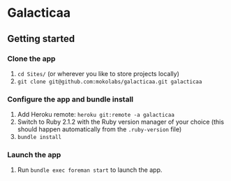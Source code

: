 Galacticaa
==========

## Getting started

### Clone the app
1. `cd Sites/` (or wherever you like to store projects locally)
2. `git clone git@github.com:mokolabs/galacticaa.git galacticaa`

### Configure the app and bundle install
1. Add Heroku remote: `heroku git:remote -a galacticaa`
2. Switch to Ruby 2.1.2 with the Ruby version manager of your choice (this
should happen automatically from the `.ruby-version` file)
3. `bundle install`

### Launch the app
1. Run `bundle exec foreman start` to launch the app.

